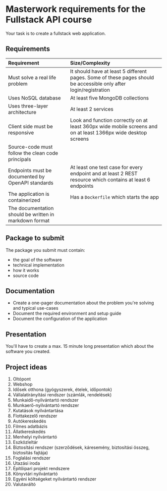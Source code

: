# Masterwork requirements for the Fullstack API course

Your task is to create a fullstack web application.

## Requirements

| Requirement                                            | Size/Complexity                                                                                                   |
| :----------------------------------------------------- | :---------------------------------------------------------------------------------------------------------------- |
| Must solve a real life problem                         | It should have at least 5 different pages. Some of these pages should be accessible only after login/registration |
| Uses NoSQL database                                    | At least five MongoDB collections                                                                                 |
| Uses three-layer architecture                          | At least 2 services                                                                                               |
| Client side must be responsive                         | Look and function correctly on at least 360px wide mobile screens and on at least 1366px wide desktop screens     |
| Source-code must follow the clean code principals      |                                                                                                                   |
| Endpoints must be documented by OpenAPI standards      | At least one test case for every endpoint and at least 2 REST resource which contains at least 6 endpoints        |
| The application is containerized                       | Has a `Dockerfile` which starts the app                                                                           |
| The documentation should be written in markdown format |                                                                                                                   |

## Package to submit

The package you submit must contain:

- the goal of the software
- technical implementation
- how it works
- source code

## Documentation

- Create a one-pager documentation about the problem you're solving and typical
  use-cases
- Document the required environment and setup guide
- Document the configuration of the application

## Presentation

You'll have to create a max. 15 minute long presentation which about the 
software you created.

## Project ideas

1. Oltópont
1. Webshop
1. Idősek otthona (gyógyszerek, ételek, időpontok)
1. Vállalatirányítási rendszer (számlák, rendelések)
1. Munkaidő-nyilvántartó rendszer
1. Munkaerő-nyilvántartó rendszer
1. Kutatások nyilvántartása
1. Flottakezelő rendszer
1. Autókereskedés
1. Filmes adatbázis
1. Állatkereskedés
1. Menhelyi nyilvántartó
1. Eszközleltár
1. Biztosítási rendszer (szerződések, káresemény, biztosítási összeg,
   biztosítás fajtája)
1. Foglalási rendszer
1. Utazási iroda
1. Építőipari projekt rendszere
1. Könyvtári nyilvántartó
1. Egyéni költségeket nyilvántartó rendszer
1. Valutaváltó
